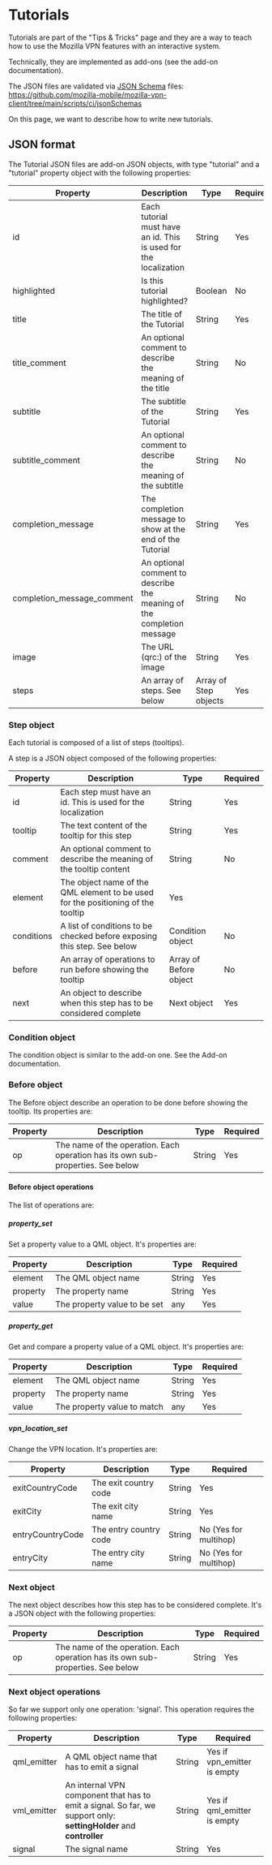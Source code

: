 # Tutorials

Tutorials are part of the "Tips & Tricks" page and they are a way to teach how
to use the Mozilla VPN features with an interactive system.

Technically, they are implemented as add-ons (see the add-on documentation).

The JSON files are validated via [JSON Schema](https://json-schema.org/) files:
https://github.com/mozilla-mobile/mozilla-vpn-client/tree/main/scripts/ci/jsonSchemas

On this page, we want to describe how to write new tutorials.

## JSON format

The Tutorial JSON files are add-on JSON objects, with type "tutorial" and a "tutorial"
property object with the following properties:

| Property | Description | Type | Required |
| --- | --- | --- | --- |
| id | Each tutorial must have an id. This is used for the localization | String | Yes |
| highlighted | Is this tutorial highlighted? | Boolean | No |
| title | The title of the Tutorial | String | Yes |
| title_comment | An optional comment to describe the meaning of the title | String | No |
| subtitle | The subtitle of the Tutorial | String | Yes |
| subtitle_comment | An optional comment to describe the meaning of the subtitle | String | No |
| completion_message | The completion message to show at the end of the Tutorial | String | Yes |
| completion_message_comment | An optional comment to describe the meaning of the completion message | String | No |
| image | The URL (qrc:) of the image | String | Yes |
| steps | An array of steps. See below | Array of Step objects | Yes |

### Step object

Each tutorial is composed of a list of steps (tooltips).

A step is a JSON object composed of the following properties:

| Property | Description | Type | Required |
| --- | --- | --- | --- |
| id | Each step must have an id. This is used for the localization | String | Yes |
| tooltip | The text content of the tooltip for this step | String | Yes |
| comment | An optional comment to describe the meaning of the tooltip content | String | No | 
| element | The object name of the QML element to be used for the positioning of the tooltip | Yes |
| conditions | A list of conditions to be checked before exposing this step. See below | Condition object | No |
| before | An array of operations to run before showing the tooltip | Array of Before object | No |
| next | An object to describe when this step has to be considered complete | Next object | Yes |

### Condition object

The condition object is similar to the add-on one. See the Add-on documentation.

### Before object

The Before object describe an operation to be done before showing the tooltip.  Its properties are:

| Property | Description | Type | Required |
| --- | --- | --- | --- |
| op | The name of the operation. Each operation has its own sub-properties. See below | String | Yes |

#### Before object operations

The list of operations are:

##### property_set
Set a property value to a QML object. It's properties are:

| Property | Description | Type | Required |
| --- | --- | --- | --- |
| element | The QML object name | String | Yes |
| property | The property name | String | Yes |
| value | The property value to be set | any | Yes |

##### property_get
Get and compare a property value of a QML object. It's properties are:

| Property | Description | Type | Required |
| --- | --- | --- | --- |
| element | The QML object name | String | Yes |
| property | The property name | String | Yes |
| value | The property value to match | any | Yes |

##### vpn_location_set
Change the VPN location. It's properties are:

| Property | Description | Type | Required |
| --- | --- | --- | --- |
| exitCountryCode | The exit country code | String | Yes |
| exitCity | The exit city name | String | Yes |
| entryCountryCode | The entry country code | String | No (Yes for multihop) |
| entryCity | The entry city name | String | No (Yes for multihop) |

### Next object

The next object describes how this step has to be considered complete. It's a JSON object with the following properties:

| Property | Description | Type | Required |
| --- | --- | --- | --- |
| op | The name of the operation. Each operation has its own sub-properties. See below | String | Yes |


### Next object operations

So far we support only one operation: 'signal'. This operation requires the following properties:

| Property | Description | Type | Required |
| --- | --- | --- | --- |
| qml_emitter | A QML object name that has to emit a signal | String | Yes if vpn_emitter is empty |
| vml_emitter | An internal VPN component that has to emit a signal. So far, we support only: **settingHolder** and **controller** | String | Yes if qml_emitter is empty |
| signal | The signal name | String | Yes |
